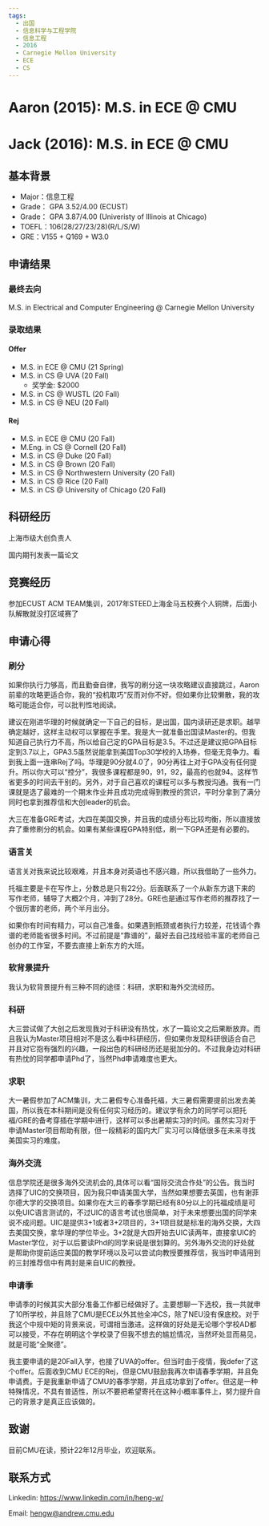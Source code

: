 ```yaml
---
tags:
  - 出国
  - 信息科学与工程学院
  - 信息工程
  - 2016
  - Carnegie Mellon University
  - ECE
  - CS
---
```


# Aaron (2015): M.S. in ECE @ CMU

# Jack (2016): M.S. in ECE @ CMU

## 基本背景

- Major：信息工程
- Grade： GPA 3.52/4.00 (ECUST)
- Grade： GPA 3.87/4.00 (Univeristy of Illinois at Chicago)
- TOEFL：106(28/27/23/28)(R/L/S/W)
- GRE：V155 + Q169 + W3.0

## 申请结果

### 最终去向

M.S. in Electrical and Computer Engineering @ Carnegie Mellon University

### 录取结果

#### Offer
  - M.S. in ECE @ CMU (21 Spring)
  - ​M.S. in CS @ UVA (20 Fall)
	- 奖学金: $2000
  - ​M.S. in CS @ WUSTL (20 Fall)
  - ​M.S. in CS @ NEU (20 Fall)

#### Rej
  - ​M.S. in ECE @ CMU (20 Fall)
  - M.Eng. in CS @ Cornell (20 Fall)
  - M.S. in CS @ Duke (20 Fall)
  - M.S. in CS @ Brown (20 Fall)
  - M.S. in CS @ Northwestern University (20 Fall)
  - M.S. in CS @ Rice (20 Fall)
  - M.S. in CS @ University of Chicago (20 Fall)

## 科研经历

上海市级大创负责人

国内期刊发表一篇论文

## 竞赛经历

参加ECUST ACM TEAM集训，2017年STEED上海金马五校赛个人铜牌，后面小队解散就没打区域赛了

## 申请心得

### 刷分

如果你执行力够高，而且勤奋自律，我写的刷分这一块攻略建议直接跳过，Aaron前辈的攻略更适合你，我的“投机取巧”反而对你不好。但如果你比较懒散，我的攻略可能适合你，可以批判性地阅读。

建议在刚进华理的时候就确定一下自己的目标，是出国，国内读研还是求职。越早确定越好，这样主动权可以掌握在手里。我是大一就准备出国读Master的。但我知道自己执行力不高，所以给自己定的GPA目标是3.5。不过还是建议把GPA目标定到3.7以上，GPA3.5虽然说能拿到美国Top30学校的入场券，但毫无竞争力。看到我上面一连串Rej了吗。华理是90分就4.0了，90分再往上对于GPA没有任何提升。所以你大可以“控分”，我很多课程都是90，91，92，最高的也就94。这样节省更多的时间去干别的。另外，对于自己喜欢的课程可以多与教授沟通。我有一门课就是选了最难的一个期末作业并且成功完成得到教授的赏识，平时分拿到了满分同时也拿到推荐信和大创leader的机会。

大三在准备GRE考试，大四在美国交换，并且我的成绩分布比较均衡，所以直接放弃了重修刷分的机会。如果有某些课程GPA特别低，刷一下GPA还是有必要的。

### 语言关

语言关对我来说比较艰难，并且本身对英语也不感兴趣，所以我借助了一些外力。

托福主要是卡在写作上，分数总是只有22分。后面联系了一个从新东方退下来的写作老师，辅导了大概2个月，冲到了28分。GRE也是通过写作老师的推荐找了一个很厉害的老师，两个半月出分。

如果你有时间有精力，可以自己准备。如果遇到瓶颈或者执行力较差，花钱请个靠谱的老师能省很多时间。不过前提是“靠谱的”，最好去自己找经验丰富的老师自己创办的工作室，不要去直接上新东方的大班。

### 软背景提升

我认为软背景提升有三种不同的途径：科研，求职和海外交流经历。

### 科研
大三尝试做了大创之后发现我对于科研没有热忱，水了一篇论文之后果断放弃。而且我认为Master项目相对不是这么看中科研经历，但如果你发现科研很适合自己并且对它抱有强烈的兴趣，一段出色的科研经历还是挺加分的。不过我身边对科研有热忱的同学都申请Phd了，当然Phd申请难度也更大。

### 求职
大一暑假参加了ACM集训，大二暑假专心准备托福，大三暑假需要提前出发去美国，所以我在本科期间是没有任何实习经历的。建议学有余力的同学可以把托福/GRE的备考穿插在学期中进行，这样可以多出暑期实习的时间。虽然实习对于申请Master项目帮助有限，但一段精彩的国内大厂实习可以降低很多在未来寻找美国实习的难度。

### 海外交流
信息学院还是很多海外交流机会的,具体可以看“国际交流合作处”的公告。我当时选择了UIC的交换项目，因为我只申请美国大学，当然如果想要去英国，也有谢菲尔德大学的交换项目。如果你在大三的春季学期已经有80分以上的托福成绩是可以免UIC语言测试的，不过UIC的语言考试也很简单，对于未来想要出国的同学来说不成问题。UIC是提供3+1或者3+2项目的，3+1项目就是标准的海外交换，大四去美国交换，拿华理的学位毕业。3+2就是大四开始去UIC读两年，直接拿UIC的Master学位，对于以后要读Phd的同学来说是很划算的。另外海外交流的好处就是帮助你提前适应美国的教学环境以及可以尝试向教授要推荐信，我当时申请用到的三封推荐信中有两封是来自UIC的教授。

### 申请季
申请季的时候其实大部分准备工作都已经做好了。主要想聊一下选校，我一共就申了10所学校，并且除了CMU是ECE以外其他全冲CS，除了NEU没有保底校。对于我这个中规中矩的背景来说，可谓相当激进。这样做的好处是无论哪个学校AD都可以接受，不存在明明这个学校录了但我不想去的尴尬情况，当然坏处显而易见，就是可能“全聚德”。

我主要申请的是20Fall入学，也接了UVA的offer。但当时由于疫情，我defer了这个offer。后面收到CMU ECE的Rej，但是CMU鼓励我再次申请春季学期，并且免申请费。于是我重新申请了CMU的春季学期，并且成功拿到了offer。但这是一种特殊情况，不具有普适性，所以不要把希望寄托在这种小概率事件上，努力提升自己的背景才是真正应该做的。

## 致谢

目前CMU在读，预计22年12月毕业，欢迎联系。

## 联系方式

Linkedin: https://www.linkedin.com/in/heng-w/

Email: hengw@andrew.cmu.edu
